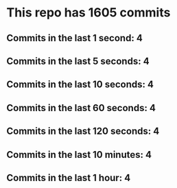 # This repo has 1605 commits

## Commits in the last 1 second: 4
## Commits in the last 5 seconds: 4
## Commits in the last 10 seconds: 4
## Commits in the last 60 seconds: 4
## Commits in the last 120 seconds: 4
## Commits in the last 10 minutes: 4
## Commits in the last 1 hour: 4
